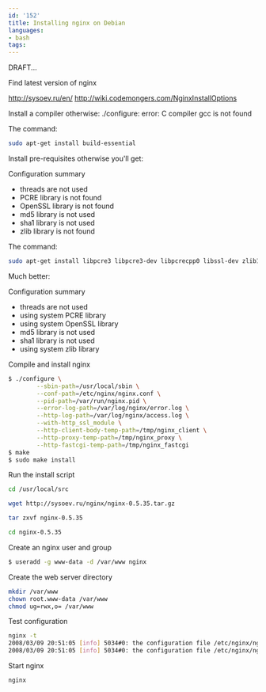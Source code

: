 ```yaml
---
id: '152'
title: Installing nginx on Debian
languages:
- bash
tags:
---
```

DRAFT...

Find latest version of nginx

http://sysoev.ru/en/
http://wiki.codemongers.com/NginxInstallOptions

Install a compiler otherwise:
./configure: error: C compiler gcc is not found

The command:


```bash
sudo apt-get install build-essential
```
    

Install pre-requisites otherwise you'll get:

Configuration summary
+ threads are not used
+ PCRE library is not found
+ OpenSSL library is not found
+ md5 library is not used
+ sha1 library is not used
+ zlib library is not found

The command:


```bash
sudo apt-get install libpcre3 libpcre3-dev libpcrecpp0 libssl-dev zlib1g-dev
```
    

Much better:

Configuration summary
+ threads are not used
+ using system PCRE library
+ using system OpenSSL library
+ md5 library is not used
+ sha1 library is not used
+ using system zlib library

Compile and install nginx


```bash
$ ./configure \
        --sbin-path=/usr/local/sbin \
        --conf-path=/etc/nginx/nginx.conf \
        --pid-path=/var/run/nginx.pid \
        --error-log-path=/var/log/nginx/error.log \
        --http-log-path=/var/log/nginx/access.log \
        --with-http_ssl_module \
        --http-client-body-temp-path=/tmp/nginx_client \
        --http-proxy-temp-path=/tmp/nginx_proxy \
        --http-fastcgi-temp-path=/tmp/nginx_fastcgi
$ make
$ sudo make install
```
    

Run the install script


```bash
cd /usr/local/src

wget http://sysoev.ru/nginx/nginx-0.5.35.tar.gz

tar zxvf nginx-0.5.35

cd nginx-0.5.35
```
    

Create an nginx user and group


```bash
$ useradd -g www-data -d /var/www nginx
```
    

Create the web server directory


```bash
mkdir /var/www
chown root.www-data /var/www
chmod ug=rwx,o= /var/www
```
    

Test configuration


```bash
nginx -t
2008/03/09 20:51:05 [info] 5034#0: the configuration file /etc/nginx/nginx.conf syntax is ok
2008/03/09 20:51:05 [info] 5034#0: the configuration file /etc/nginx/nginx.conf was tested successfully
```
    

Start nginx


```bash
nginx
```
    

